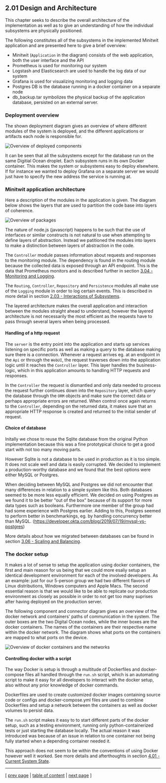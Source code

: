 ## 2.01 Design and Architecture
This chapter seeks to describe the overall architecture of the implementation as well as to give an understanding of how the individual subsystems are physically positioned.

The following constitutes all of the subsystems in the implemented Minitwit application and are presented here to give a brief overview:

- Minitwit (`Application` in the diagram) consists of the web application, both the user interface and the API
- Prometheus is used for monitoring our system
- Logstash and Elasticsearch are used to handle the log data of our system
- Grafana is used for visualizing monitoring and logging data
- Postgres DB is the database running in a docker container on a separate node
- db_backup.tar symbolizes the physical backup of the application database, persisted on an external server.

### Deployment overview
The shown deployment diagram gives an overview of where different modules of the system is deployed, and the different applications or artifacts each node is responsible for.

![Overview of deployed components](../images/ch2-component-deployment-overview.png)

It can be seen that all the subsystems except for the database run on the same Digitial Ocean droplet. Each subsystem runs in its own Docker container. This makes the system or subsystems easy to deploy elsewhere. If for instance we wanted to deploy Grafana on a separate server we would just have to specify the new address the service is running at.

### Minitwit application architecture
Here a description of the modules in the application is given. The diagram below shows the layers that are used to partition the code base into layers of coherence.

![Overview of packages](../images/ch2_packet_overview.png)

The nature of node.js (javascript) happens to be such that the use of interfaces or similar constructs is not natural to use when attempting to define layers of abstraction. Instead we patitioned the modules into layers to make a distinction between layers of abstraction in the code. 

The `Controller` module passes information about requests and responses to the monitoring module. The dependency is found in the routing module because the collected data is exposed through an API endpoint. This is the data that Prometheus monitors and is described further in
section [3.04 - Monitoring and Logging](../chapters/304_monitoring_and_logging.md).

The `Routing`, `Controller`, `Repository` and `Persistence` modules all make use of the `Logging` module in order to log certain events. This is described in more detail in 
section [2.03 - Interactions of Subsystems](../chapters/203_interactions_of_subsystems.md).

The layered architecture makes the overall application and interaction between the modules straight ahead to understand, however the layered architecture is not necessarily the most efficient as the requests have to pass through several layers when being processed. 

#### Handling of a http request
The `server` is the entry point into the application and starts up services listening on specific ports as well as making a query to the database making sure there is a connection. Whenever a request arrives eg. at an endpoint in the `Api` or through the `WebUI`, the request traverses down into the application logic until it reaches the `Controller` layer. This layer handles the business-logic, which in this application amounts to handling HTTP requests and responses.

In the `Controller` the request is dismantled and only data needed to process the request further continues down into the `Repository` layer, which query the database through the `ORM` objects and make sure the correct data or perhaps appropriate errors are returned. When control once again returns to the `Controller`, depending on the returned data, it makes sure that an appropriate HTTP response is created and returned to the initial sender of request.

#### Choice of database
Initally we chose to reuse the Sqlite database from the original Python implementation because this was a fine prototypical choice to get a good start with not too many moving parts. 

However Sqlite is not a database to be used in production as it is too simple. It does not scale well and data is easily corrupted. 
We decided to implement a production-worthy database and we found that the best options were either MySQL or Postgres.

When deciding between MySQL and Postgres we did not encounter that many differences in relation to a simple system like this. Both databases seemed to be more less equally efficient. We decided on using Postgres as we found it to be better "out of the box" because of its support for more data types such as booleans. Furthermore one member of the group had had some experience with Postgres earlier. Adding to this, Postgres seemed to perform better in benchmarkings, eg. by handling concurrency better than MySQL.
(https://developer.okta.com/blog/2019/07/19/mysql-vs-postgres)
 
More details about how we migrated between databases can be found in
section [3.06 - Scaling and Balancing](../chapters/306_scaling_and_load_balancing.md).

### The docker setup
It makes a lot of sense to setup the application using docker containers, the first and main reason for us being that we could more esaliy setup an identical development environment for each of the involved developers. As an example: just for our 5-person group we had two different flavors of Linux distributions, Windows computers and Apple Macs.
The second essential reason is that we would like to be able to replicate our production environment as closely as possible in order to not get too many suprises after having deployed on the production server.

The following component and connector diagram gives an overview of the docker network and containers' paths of communication in the system. The outer boxes are the two Digital Ocean nodes, while the inner boxes are the docker containers. The names of the containers are their respective name within the docker network. 
The diagram shows what ports on the containers are mapped to what ports on the device.

![Overview of docker containers and the networks](../images/ch2-docker_network.png)

#### Controlling docker with a script
The way Docker is setup is through a multitude of Dockerfiles and docker-compose files all handled through the `run.sh` script, which is an automating script to make it easy for all developers to interact with the docker setup, also without any prior knowledge of docker commands. 

Dockerfiles are used to create customized docker images containing source code or configs and docker-compose.yml files are used to combine Dockerfiles and setup a network between the containers as well as docker volumes to persist data.

The `run.sh` script makes it easy to to start different parts of the docker setup, such as a testing environment, running only python-containerized tests or just starting the database locally.
The actual reason it was introduced was because of an issue in relation to one container not being fully started when a depending container needed it.


<!-- // TODO: Make sure that this has been commented in 401 as technical debt! -->
This approach does not seem to be within the conventions of using Docker however well it worked. See more details and afterthoughts in
section [4.01 - Current System State](../chapters/401_current_system_state.md).

---
[ [prev page](../chapters/200_systems_perspective.md) | [table of content](../table_of_content.md) | [next page](../chapters/202_dependencies.md) ]
